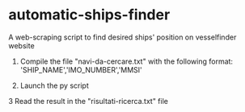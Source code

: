 # automatic-ships-finder
A web-scraping script to find desired ships' position on vesselfinder website


1. Compile the file "navi-da-cercare.txt" with the following format:
  'SHIP_NAME','IMO_NUMBER','MMSI'
  
2. Launch the py script

3 Read the result in the "risultati-ricerca.txt" file


 
